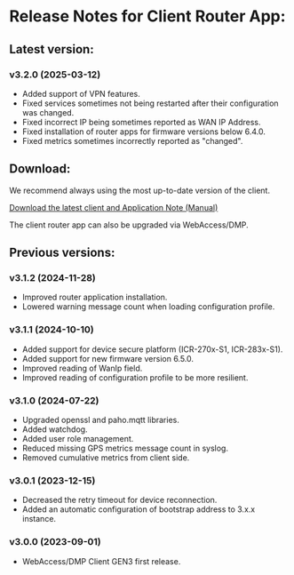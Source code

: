 # Release Notes for Client Router App:

## Latest version:

### v3.2.0 (2025-03-12)

- Added support of VPN features.
- Fixed services sometimes not being restarted after their configuration was changed.
- Fixed incorrect IP being sometimes reported as WAN IP Address.
- Fixed installation of router apps for firmware versions below 6.4.0.
- Fixed metrics sometimes incorrectly reported as "changed".

## Download:

We recommend always using the most up-to-date version of the client.

[Download the latest client and Application Note (Manual)](https://icr.advantech.com/products/software/user-modules#webaccessdmp-client-3xx)

The client router app can also be upgraded via WebAccess/DMP.

## Previous versions:

### v3.1.2 (2024-11-28)

- Improved router application installation.
- Lowered warning message count when loading configuration profile.

### v3.1.1 (2024-10-10)

- Added support for device secure platform (ICR-270x-S1, ICR-283x-S1).
- Added support for new firmware version 6.5.0.
- Improved reading of WanIp field.
- Improved reading of configuration profile to be more resilient.

### v3.1.0 (2024-07-22)

- Upgraded openssl and paho.mqtt libraries.
- Added watchdog.
- Added user role management.
- Reduced missing GPS metrics message count in syslog.
- Removed cumulative metrics from client side.

### v3.0.1 (2023-12-15)

- Decreased the retry timeout for device reconnection.
- Added an automatic configuration of bootstrap address to 3.x.x instance.

### v3.0.0 (2023-09-01)

- WebAccess/DMP Client GEN3 first release.
